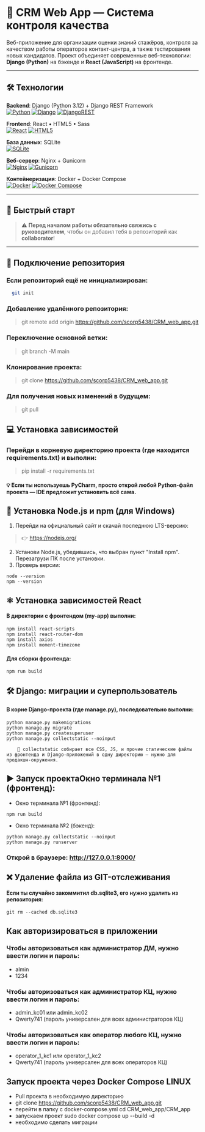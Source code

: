 # 🧠 CRM Web App — Система контроля качества

Веб-приложение для организации оценки знаний стажёров, контроля за качеством работы операторов контакт-центра, а также тестирования новых кандидатов. Проект объединяет современные веб-технологии: **Django (Python)** на бэкенде и **React (JavaScript)** на фронтенде.

---

## 🛠 Технологии
**Backend**: Django (Python 3.12) + Django REST Framework  
[![Python](https://img.shields.io/badge/Python-3776AB?style=for-the-badge&logo=python&logoColor=white)](https://www.python.org/)
[![Django](https://img.shields.io/badge/Django-092E20?style=for-the-badge&logo=django&logoColor=white)](https://www.djangoproject.com/)
[![DjangoREST](https://img.shields.io/badge/Django%20REST-ff1709?style=for-the-badge&logo=django&logoColor=white)](https://www.django-rest-framework.org/)

**Frontend**: React • HTML5 • Sass  
[![React](https://img.shields.io/badge/React-20232A?style=for-the-badge&logo=react&logoColor=61DAFB)](https://reactjs.org/)
[![HTML5](https://img.shields.io/badge/HTML5-E34F26?style=for-the-badge&logo=html5&logoColor=white)](https://developer.mozilla.org/en-US/docs/Web/HTML)

**База данных**: SQLite  
[![SQLite](https://img.shields.io/badge/SQLite-07405E?style=for-the-badge&logo=sqlite&logoColor=white)](https://www.sqlite.org/)

**Веб-сервер**: Nginx + Gunicorn  
[![Nginx](https://img.shields.io/badge/Nginx-009639?style=for-the-badge&logo=nginx&logoColor=white)](https://nginx.org/)
[![Gunicorn](https://img.shields.io/badge/Gunicorn-499848?style=for-the-badge&logo=gunicorn&logoColor=white)](https://gunicorn.org/)

**Контейнеризация**: Docker + Docker Compose  
[![Docker](https://img.shields.io/badge/Docker-2496ED?style=for-the-badge&logo=docker&logoColor=white)](https://www.docker.com/)
[![Docker Compose](https://img.shields.io/badge/Docker%20Compose-2496ED?style=for-the-badge&logo=docker&logoColor=white)](https://docs.docker.com/compose/)

---

## 🚀 Быстрый старт

> ⚠️ **Перед началом работы обязательно свяжись с руководителем**, чтобы он добавил тебя в репозиторий как **collaborator**!

---

## 📂 Подключение репозитория

### Если репозиторий ещё не инициализирован:
```bash 
  git init
```
### Добавление удалённого репозитория:

> git remote add origin https://github.com/scorp5438/CRM_web_app.git

### Переключение основной ветки:

> git branch -M main

### Клонирование проекта:
> git clone https://github.com/scorp5438/CRM_web_app.git

### Для получения новых изменений в будущем:
> git pull
## 💻 Установка зависимостей
### Перейди в корневую директорию проекта (где находится requirements.txt) и выполни:
> pip install -r requirements.txt
#### 💡 Если ты используешь PyCharm, просто открой любой Python-файл проекта — IDE предложит установить всё сама.
## 🧩 Установка Node.js и npm (для Windows)
1. Перейди на официальный сайт и скачай последнюю LTS-версию:
>👉 https://nodejs.org/
2. Установи Node.js, убедившись, что выбран пункт "Install npm". Перезагрузи ПК после установки.
3. Проверь версии:
````
node --version
npm --version
````
## ⚛️ Установка зависимостей React
#### В директории с фронтендом (my-app) выполни:
````
npm install react-scripts
npm install react-router-dom
npm install axios
npm install moment-timezone
````
#### Для сборки фронтенда:
````
npm run build
````
## 🛠️ Django: миграции и суперпользователь
#### В корне Django-проекта (где manage.py), последовательно выполни:
````
python manage.py makemigrations
python manage.py migrate
python manage.py createsuperuser
python manage.py collectstatic --noinput
````
        🧼 collectstatic собирает все CSS, JS, и прочие статические файлы из фронтенда и Django-приложений в одну директорию — нужно для продакшн-окружения.
## ▶️ Запуск проектаОкно терминала №1 (фронтенд):
* Окно терминала №1 (фронтенд):
````
npm run build
````
* Окно терминала №2 (бэкенд):
````
python manage.py collectstatic --noinput
python manage.py runserver
````
### Открой в браузере: http://127.0.0.1:8000/

## ❌ Удаление файла из GIT-отслеживания
#### Если ты случайно закоммитил db.sqlite3, его нужно удалить из репозитория:
````
git rm --cached db.sqlite3
````
## Как авторизироваться в приложении
### Чтобы авторизоваться как администратор ДМ, нужно ввести логин и пароль:
* almin
* 1234
### Чтобы авторизоваться как администратор КЦ, нужно ввести логин и пароль:
* admin_kc01 или admin_kc02
* Qwerty741 (пароль универсален для всех администраторов КЦ)
### Чтобы авторизоваться как оператор любого КЦ, нужно ввести логин и пароль:
* operator_1_kc1 или operator_1_kc2
* Qwerty741 (пароль универсален для всех операторов КЦ)

## Запуск проекта через Docker Compose LINUX
* Pull проекта в необходимую директорию 
* git clone https://github.com/scorp5438/CRM_web_app.git
* перейти в папку с docker-compose.yml cd CRM_web_app/CRM_app
* запускаем проект sudo docker compose up --build -d
* необходимо сделать миграции 


